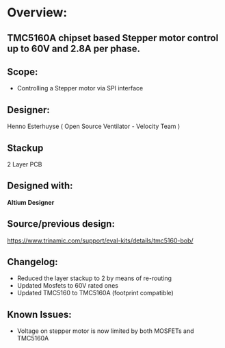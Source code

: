 # Overview: 
**TMC5160A chipset based Stepper motor control up to 60V and 2.8A per phase.**
---
## Scope:
- Controlling a Stepper motor via SPI interface

## Designer:
Henno Esterhuyse  ( Open Source Ventilator - Velocity Team )

## Stackup
2 Layer PCB

## Designed with:
**Altium Designer**

## Source/previous design:
https://www.trinamic.com/support/eval-kits/details/tmc5160-bob/

## Changelog:
- Reduced the layer stackup to 2 by means of re-routing
- Updated Mosfets to 60V rated ones
- Updated TMC5160 to TMC5160A (footprint compatible)

## Known Issues:
- Voltage on stepper motor is now limited by both MOSFETs and TMC5160A
